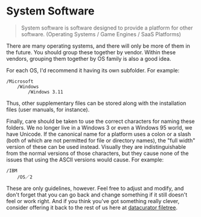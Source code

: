 # System Software

> System software is software designed to provide a platform for other software. (Operating Systems / Game Engines / SaaS Platforms)

There are many operating systems, and there will only be more of them in the future. You should group these together by vendor. Within these vendors, grouping them together by OS family is also a good idea.

For each OS, I'd recommend it having its own subfolder. For example:

    /Microsoft
        /Windows
            /Windows 3.11

Thus, other supplementary files can be stored along with the installation files (user manuals, for instance).

Finally, care should be taken to use the correct characters for naming these folders. We no longer live in a Windows 3 or even a Windows 95 world, we have Unicode. If the canonical name for a platform uses a colon or a slash (both of which are not permitted for file or directory names), the "full width" version of these can be used instead. Visually they are indistinguishable from the normal versions of those characters, but they cause none of the issues that using the ASCII versions would cause. For example:

    /IBM
        /OS／2

These are only guidelines, however. Feel free to adjust and modify, and don't forget that you can go back and change something if it still doesn't feel or work right. And if you think you've got something really clever, consider offering it back to the rest of us here at [datacurator filetree](https://github.com/roboyoshi/datacurator-filetree).
